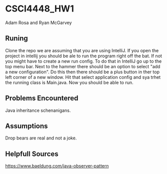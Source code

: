 # CSCI4448_HW1
Adam Rosa and
Ryan McGarvey

## Runing
  Clone the repo we are assuming that you are using IntelliJ. If you open the project in intellij you should be ale to run the program right off the bat. If not you might have to create a new run config. To do that in IntelliJ go up to the top menu bar. Next to the hammer there should be an option to select "add a new configuration". Do this then there should be a plus button in ther top left corner of a new window. Hit that select application config and sya trhet the running class is Main.java. Now you should be able to run. 
  
## Problems Encountered
  Java inheritance schenanigans.
  
## Assumptions
  Drop bears are real and not a joke. 
  
## Helpfull Sources

https://www.baeldung.com/java-observer-pattern

